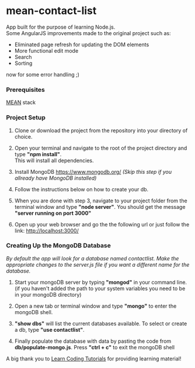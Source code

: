 # mean-contact-list
App built for the purpose of learning Node.js.  
Some AngularJS improvements made to the original project such as:  
- Eliminated page refresh for updating the DOM elements
- More functional edit mode
- Search
- Sorting

now for some error handling ;)

### Prerequisites
[MEAN][mean] stack

### Project Setup
1. Clone or download the project from the repository into your directory of choice.

2. Open your terminal and navigate to the root of the project directory and type **"npm install"**.  
This will install all dependencies.

3. Install MongoDB https://www.mongodb.org/ _(Skip this step if you allready have MongoDB installed)_

4. Follow the instructions below on how to create your db.

5. When you are done with step 3, navigate to your project folder from the terminal window and type **"node server"**. You should get the message **"server running on port 3000"**

6. Open up your web browser and go the the following url or just follow the link: [http://localhost:3000/][localhost]

### Creating Up the MongoDB Database
_By default the app will look for a database named contactlist. Make the appropriate changes to the server.js file if you want a different name for the database._

1. Start your mongoDB server by typing **"mongod"** in your command line.   
(if you haven't added the path to your system variables you need to be in your mongoDB directory)

2. Open a new tab or terminal window and type **"mongo"** to enter the mongoDB shell.

3. **"show dbs"** will list the current databases available. To select or create a db, type **"use contactlist"**.

4. Finally populate the database with data by pasting the code from **db/populate-mongo.js**. Press **"ctrl + c"** to exit the mongoDB shell
 
A big thank you to [Learn Coding Tutorials][tutorial] for providing learning material!

[mean]: http://mean.io/#!/
[localhost]: http://localhost:3000/
[tutorial]: https://www.youtube.com/channel/UC8Szh5ZJeGFBWyqKyTCVPpA
